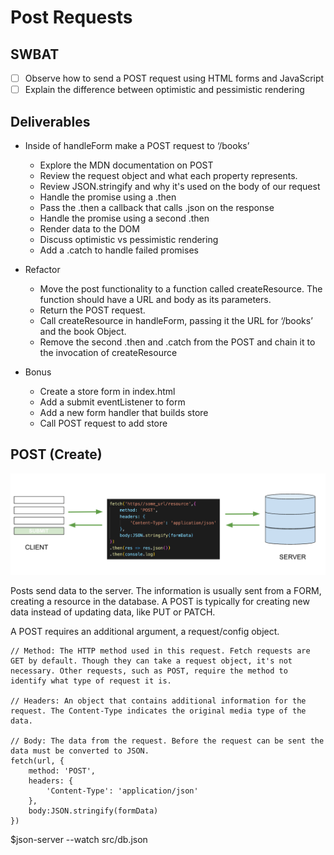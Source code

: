 # Post Requests
## SWBAT
- [ ] Observe how to send a  POST request using HTML forms and JavaScript
- [ ] Explain the difference between optimistic and pessimistic rendering

## Deliverables 
- Inside of handleForm make a POST request to ‘/books’
    - Explore the MDN documentation on POST 
    - Review the request object and what each property represents. 
    - Review JSON.stringify and why it's used on the body of our request
    - Handle the promise using a .then
    - Pass the .then a callback that calls .json on the response
    - Handle the promise using a second .then 
    - Render data to the DOM 
    - Discuss optimistic vs pessimistic rendering
    - Add a .catch to handle failed promises 

- Refactor 
    - Move the post functionality to a function called createResource. The function should have a URL and body as its parameters.
    - Return the POST request.
    - Call createResource in handleForm, passing it the URL for ‘/books’ and the book Object.
    - Remove the second .then and .catch from the POST and chain it to the invocation of createResource
- Bonus
    - Create a store form in index.html
    - Add a submit eventListener to form
    - Add a new form handler that builds store
    - Call POST request to add store

## POST (Create)
![post](assets/post.png)

Posts send data to the server. The information is usually sent from a FORM, creating a resource in the database. A POST is typically for creating new data instead of updating data, like PUT or PATCH.

A POST requires an additional argument, a request/config object.

```
// Method: The HTTP method used in this request. Fetch requests are GET by default. Though they can take a request object, it's not necessary. Other requests, such as POST, require the method to identify what type of request it is. 

// Headers: An object that contains additional information for the request. The Content-Type indicates the original media type of the data. 

// Body: The data from the request. Before the request can be sent the data must be converted to JSON.
fetch(url, {
    method: 'POST',
    headers: {
        'Content-Type': 'application/json'
    },
    body:JSON.stringify(formData)
})
```

$json-server --watch src/db.json
